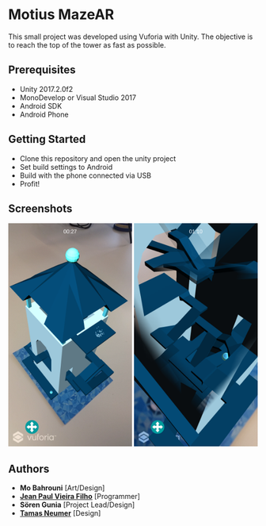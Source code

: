 # Motius MazeAR

This small project was developed using Vuforia with Unity. The objective is to reach the top of the tower as fast as possible.

## Prerequisites

* Unity 2017.2.0f2
* MonoDevelop or Visual Studio 2017
* Android SDK
* Android Phone

## Getting Started

* Clone this repository and open the unity project
* Set build settings to Android
* Build with the phone connected via USB
* Profit!

## Screenshots
<img src="ss1.png" width="250" height="450" /> <img src="ss2.png" width="250" height="450" />

## Authors

* **Mo Bahrouni** [Art/Design]
* [**Jean Paul Vieira Filho**](https://github.com/jeanfilho) [Programmer]
* **Sören Gunia** [Project Lead/Design]
* [**Tamas Neumer**](https://github.com/TamasNeumer) [Design]
